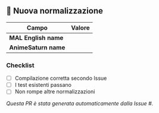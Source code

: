 ## 🔗 Nuova normalizzazione

| Campo | Valore |
|-------|--------|
| **MAL English name** | <!-- AUTO --> |
| **AnimeSaturn name** | <!-- AUTO --> |

### Checklist
- [ ] Compilazione corretta secondo Issue
- [ ] I test esistenti passano
- [ ] Non rompe altre normalizzazioni

_Questa PR è stata generata automaticamente dalla Issue #<!-- AUTO -->._

